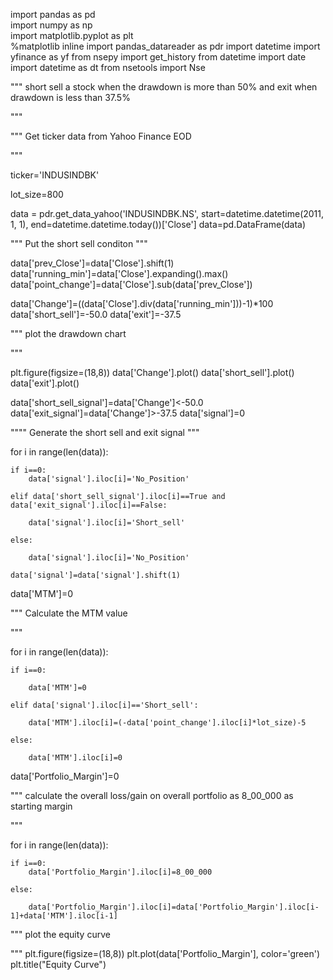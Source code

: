 import pandas as pd  
import numpy as np  
import matplotlib.pyplot as plt  
%matplotlib inline
import pandas_datareader as pdr
import datetime 
import yfinance as yf
from nsepy import get_history
from datetime import date
import datetime as dt
from nsetools import Nse 

"""
short sell a stock when the drawdown is more than 50%
and exit when drawdown is less than 37.5%

"""

"""
Get ticker data from Yahoo Finance EOD

"""

ticker='INDUSINDBK'

lot_size=800

data = pdr.get_data_yahoo('INDUSINDBK.NS', start=datetime.datetime(2011, 1, 1), end=datetime.datetime.today())['Close']
data=pd.DataFrame(data)

"""
Put the short sell conditon
"""

data['prev_Close']=data['Close'].shift(1)
data['running_min']=data['Close'].expanding().max()
data['point_change']=data['Close'].sub(data['prev_Close'])

data['Change']=((data['Close'].div(data['running_min']))-1)*100
data['short_sell']=-50.0
data['exit']=-37.5

"""
plot the drawdown chart

"""

plt.figure(figsize=(18,8))
data['Change'].plot()
data['short_sell'].plot()
data['exit'].plot()

data['short_sell_signal']=data['Change']<-50.0
data['exit_signal']=data['Change']>-37.5
data['signal']=0


""""
Generate the short sell and exit signal
"""

for i in range(len(data)):
    
    if i==0:
        data['signal'].iloc[i]='No_Position'
        
    elif data['short_sell_signal'].iloc[i]==True and data['exit_signal'].iloc[i]==False:
  
        data['signal'].iloc[i]='Short_sell'
        
    else:
        
        data['signal'].iloc[i]='No_Position'  
        
    data['signal']=data['signal'].shift(1)


data['MTM']=0

"""
Calculate the MTM value

"""

for i in range(len(data)):
    
    if i==0:
        
        data['MTM']=0
    
    elif data['signal'].iloc[i]=='Short_sell':
        
        data['MTM'].iloc[i]=(-data['point_change'].iloc[i]*lot_size)-5
        
    else:
        
        data['MTM'].iloc[i]=0
        
data['Portfolio_Margin']=0


"""
calculate the overall loss/gain on overall portfolio as 8_00_000 as starting margin

"""

for i in range(len(data)):
    
    if i==0:
        data['Portfolio_Margin'].iloc[i]=8_00_000
        
    else:
        
        data['Portfolio_Margin'].iloc[i]=data['Portfolio_Margin'].iloc[i-1]+data['MTM'].iloc[i-1]
     
"""
plot the equity curve

"""
plt.figure(figsize=(18,8))
plt.plot(data['Portfolio_Margin'], color='green')
plt.title("Equity Curve")
